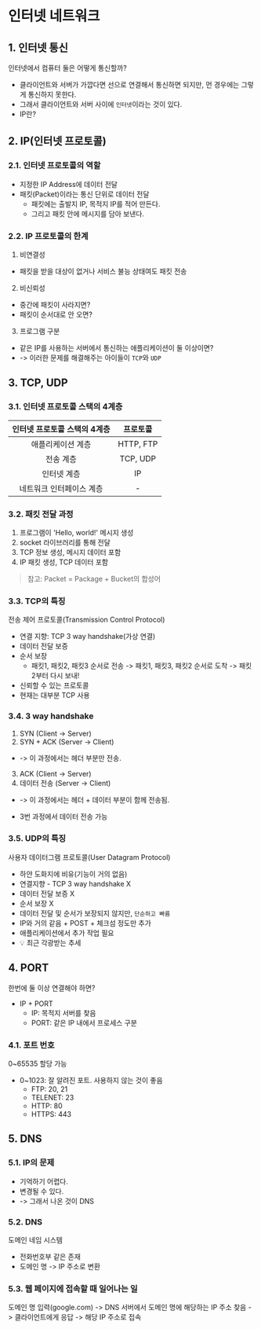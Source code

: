 # 인터넷 네트워크
## 1. 인터넷 통신
인터넷에서 컴퓨터 둘은 어떻게 통신할까?
- 클라이언트와 서버가 가깝다면 선으로 연결해서 통신하면 되지만, 먼 경우에는 그렇게 통신하지 못한다.
- 그래서 클라이언트와 서버 사이에 `인터넷`이라는 것이 있다. 
- IP란?

## 2. IP(인터넷 프로토콜)
### 2.1. 인터넷 프로토콜의 역할
- 지정한 IP Address에 데이터 전달
- 패킷(Packet)이라는 통신 단위로 데이터 전달
  - 패킷에는 출발지 IP, 목적지 IP를 적어 만든다.
  - 그리고 패킷 안에 메시지를 담아 보낸다.
### 2.2. IP 프로토콜의 한계
1. 비연결성
- 패킷을 받을 대상이 없거나 서비스 불능 상태여도 패킷 전송
2. 비신뢰성
- 중간에 패킷이 사라지면? 
- 패킷이 순서대로 안 오면?
3. 프로그램 구분
- 같은 IP를 사용하는 서버에서 통신하는 애플리케이션이 둘 이상이면?
- -> 이러한 문제를 해결해주는 아이들이 `TCP`와 `UDP`

## 3. TCP, UDP
### 3.1. 인터넷 프로토콜 스택의 4계층
|인터넷 프로토콜 스택의 4계층|프로토콜|
|:---:|:---:|
|애플리케이션 계층|HTTP, FTP
|전송 계층|TCP, UDP
|인터넷 계층|IP
|네트워크 인터페이스 계층|-|

### 3.2. 패킷 전달 과정
1. 프로그램이 'Hello, world!' 메시지 생성
2. socket 라이브러리를 통해 전달
3. TCP 정보 생성, 메시지 데이터 포함
4. IP 패킷 생성, TCP 데이터 포함

> 참고: Packet = Package + Bucket의 합성어

### 3.3. TCP의 특징
전송 제어 프로토콜(Transmission Control Protocol)
- 연결 지향: TCP 3 way handshake(가상 연결)
- 데이터 전달 보증
- 순서 보장
  - 패킷1, 패킷2, 패킷3 순서로 전송 -> 패킷1, 패킷3, 패킷2 순서로 도착 -> 패킷2부터 다시 보내!
- 신뢰할 수 있는 프로토콜
- 현재는 대부분 TCP 사용

### 3.4. 3 way handshake
1. SYN (Client -> Server)
2. SYN + ACK (Server -> Client)
- -> 이 과정에서는 헤더 부분만 전송.
3. ACK (Client -> Server)
4. 데이터 전송 (Server -> Client)<br/>
- -> 이 과정에서는 헤더 + 데이터 부분이 함께 전송됨.

- 3번 과정에서 데이터 전송 가능

### 3.5. UDP의 특징
사용자 데이터그램 프로토콜(User Datagram Protocol)
- 하얀 도화지에 비유(기능이 거의 없음)
- 연결지향 - TCP 3 way handshake X
- 데이터 전달 보증 X
- 순서 보장 X
- 데이터 전달 및 순서가 보장되지 않지만, `단순하고 빠름`
- IP와 거의 같음 + POST + 체크섬 정도만 추가
- 애플리케이션에서 추가 작업 필요
- 💡 최근 각광받는 추세

## 4. PORT
한번에 둘 이상 연결해야 하면?
- IP + PORT
  - IP: 목적지 서버를 찾음
  - PORT: 같은 IP 내에서 프로세스 구분

### 4.1. 포트 번호
0~65535 할당 가능
- 0~1023: 잘 알려진 포트. 사용하지 않는 것이 좋음
  - FTP: 20, 21
  - TELENET: 23
  - HTTP: 80
  - HTTPS: 443

## 5. DNS
### 5.1. IP의 문제
- 기억하기 어렵다.
- 변경될 수 있다.
- -> 그래서 나온 것이 DNS

### 5.2. DNS
도메인 네임 시스템
- 전화번호부 같은 존재
- 도메인 명 -> IP 주소로 변환

### 5.3. 웹 페이지에 접속할 때 일어나는 일
도메인 명 입력(google.com) -> DNS 서버에서 도메인 명에 해당하는 IP 주소 찾음 -> 클라이언트에게 응답 -> 해당 IP 주소로 접속
